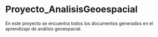 # Proyecto_AnalisisGeoespacial
En este proyecto se encuentra todos los documentos generados en el aprendizaje de análisis geoespacial.
